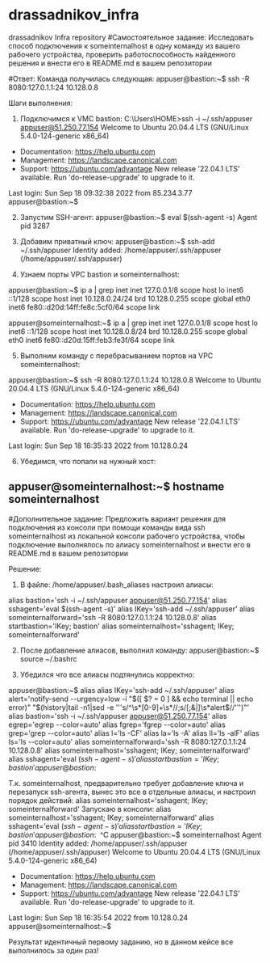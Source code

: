 # drassadnikov_infra
drassadnikov Infra repository
#Самостоятельное задание:
Исследовать способ подключения к someinternalhost в одну
команду из вашего рабочего устройства, проверить работоспособность
найденного решения и внести его в README.md в вашем репозитории

#Ответ:
Команда получилась следующая:
appuser@bastion:~$ ssh -R 8080:127.0.1.1:24 10.128.0.8

Шаги выполнения:
1. Подключимся к VMC bastion:
C:\Users\HOME>ssh -i ~/.ssh/appuser appuser@51.250.77.154
Welcome to Ubuntu 20.04.4 LTS (GNU/Linux 5.4.0-124-generic x86_64)

 * Documentation:  https://help.ubuntu.com
 * Management:     https://landscape.canonical.com
 * Support:        https://ubuntu.com/advantage
New release '22.04.1 LTS' available.
Run 'do-release-upgrade' to upgrade to it.

Last login: Sun Sep 18 09:32:38 2022 from 85.234.3.77
appuser@bastion:~$

2. Запустим SSH-агент:
appuser@bastion:~$ eval $(ssh-agent -s)
Agent pid 3287

3. Добавим приватный ключ:
appuser@bastion:~$ ssh-add ~/.ssh/appuser
Identity added: /home/appuser/.ssh/appuser (/home/appuser/.ssh/appuser)

4. Узнаем порты VPC bastion и someinternalhost:

appuser@bastion:~$ ip a | grep inet
inet 127.0.0.1/8 scope host lo
    inet6 ::1/128 scope host
    inet 10.128.0.24/24 brd 10.128.0.255 scope global eth0
    inet6 fe80::d20d:14ff:fe8c:5cf0/64 scope link


appuser@someinternalhost:~$ ip a | grep inet
    inet 127.0.0.1/8 scope host lo
    inet6 ::1/128 scope host
    inet 10.128.0.8/24 brd 10.128.0.255 scope global eth0
    inet6 fe80::d20d:15ff:feb3:fe3f/64 scope link


5. Выполним команду с перебрасыванием портов на VPC someinternalhost:

appuser@bastion:~$ ssh -R 8080:127.0.1.1:24 10.128.0.8
Welcome to Ubuntu 20.04.4 LTS (GNU/Linux 5.4.0-124-generic x86_64)

 * Documentation:  https://help.ubuntu.com
 * Management:     https://landscape.canonical.com
 * Support:        https://ubuntu.com/advantage
New release '22.04.1 LTS' available.
Run 'do-release-upgrade' to upgrade to it.

Last login: Sun Sep 18 16:35:33 2022 from 10.128.0.24

6. Убедимся, что попали на нужный хост:

appuser@someinternalhost:~$ hostname
someinternalhost
-----------------------------------------------------

#Дополнительное задание:
Предложить вариант решения для подключения из консоли при помощи
команды вида ssh someinternalhost из локальной консоли рабочего
устройства, чтобы подключение выполнялось по алиасу
someinternalhost и внести его в README.md в вашем репозитории

Решение:

1. В файле: /home/appuser/.bash_aliases настроил алиасы:

alias bastion='ssh -i ~/.ssh/appuser appuser@51.250.77.154'
alias sshagent='eval $(ssh-agent -s)'
alias IKey='ssh-add ~/.ssh/appuser'
alias someinternalforward='ssh -R 8080:127.0.1.1:24 10.128.0.8'
alias startbastion='IKey; bastion'
alias someinternalhost='sshagent; IKey; someinternalforward'

2. После добавление алиасов, выполнил команду:
   appuser@bastion:~$ source ~/.bashrc

3. Убедился что все алиасы подтянулись корректно:

appuser@bastion:~$ alias
alias IKey='ssh-add ~/.ssh/appuser'
alias alert='notify-send --urgency=low -i "$([ $? = 0 ] && echo terminal || echo error)" "$(history|tail -n1|sed -e '\''s/^\s*[0-9]\+\s*//;s/[;&|]\s*alert$//'\'')"'
alias bastion='ssh -i ~/.ssh/appuser appuser@51.250.77.154'
alias egrep='egrep --color=auto'
alias fgrep='fgrep --color=auto'
alias grep='grep --color=auto'
alias l='ls -CF'
alias la='ls -A'
alias ll='ls -alF'
alias ls='ls --color=auto'
alias someinternalforward='ssh -R 8080:127.0.1.1:24 10.128.0.8'
alias someinternalhost='sshagent; IKey; someinternalforward'
alias sshagent='eval $(ssh-agent -s)'
alias startbastion='IKey; bastion'
appuser@bastion:~$

Т.к. someinternalhost, предварительно требует добавление ключа и перезапуск ssh-агента, вынес это все в отдельные алиасы, и настроил порядок действий:
alias someinternalhost='sshagent; IKey; someinternalforward'
Запускаю в консоли:
alias someinternalhost='sshagent; IKey; someinternalforward'
alias sshagent='eval $(ssh-agent -s)'
alias startbastion='IKey; bastion'
appuser@bastion:~$ ^C
appuser@bastion:~$ someinternalhost
Agent pid 3410
Identity added: /home/appuser/.ssh/appuser (/home/appuser/.ssh/appuser)
Welcome to Ubuntu 20.04.4 LTS (GNU/Linux 5.4.0-124-generic x86_64)

 * Documentation:  https://help.ubuntu.com
 * Management:     https://landscape.canonical.com
 * Support:        https://ubuntu.com/advantage
New release '22.04.1 LTS' available.
Run 'do-release-upgrade' to upgrade to it.

Last login: Sun Sep 18 16:35:54 2022 from 10.128.0.24
appuser@someinternalhost:~$

Результат идентичный первому заданию, но в данном кейсе все выполнилось за один раз!
